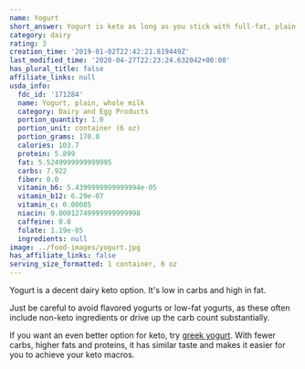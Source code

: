 ```yaml
---
name: Yogurt
short_answer: Yogurt is keto as long as you stick with full-fat, plain varieties
category: dairy
rating: 3
creation_time: '2019-01-02T22:42:21.819449Z'
last_modified_time: '2020-04-27T22:23:24.632042+00:00'
has_plural_title: false
affiliate_links: null
usda_info:
  fdc_id: '171284'
  name: Yogurt, plain, whole milk
  category: Dairy and Egg Products
  portion_quantity: 1.0
  portion_unit: container (6 oz)
  portion_grams: 170.0
  calories: 103.7
  protein: 5.899
  fat: 5.5249999999999995
  carbs: 7.922
  fiber: 0.0
  vitamin_b6: 5.4399999999999994e-05
  vitamin_b12: 6.29e-07
  vitamin_c: 0.00085
  niacin: 0.00012749999999999998
  caffeine: 0.0
  folate: 1.19e-05
  ingredients: null
image: ../food-images/yogurt.jpg
has_affiliate_links: false
serving_size_formatted: 1 container, 6 oz
---
```

Yogurt is a decent dairy keto option. It's low in carbs and high in fat.

Just be careful to avoid flavored yogurts or low-fat yogurts, as these often include non-keto ingredients or drive up the carb count substantially.

If you want an even better option for keto, try [greek yogurt](/greek-yogurt). With fewer carbs, higher fats and proteins, it has similar taste and makes it easier for you to achieve your keto macros.
